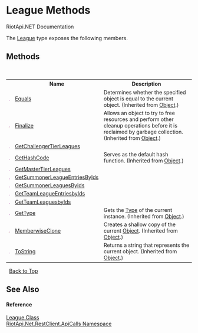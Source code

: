 # League Methods
RiotApi.NET Documentation 

The <a href="1791eaf8-1966-7c68-d613-842281663af6">League</a> type exposes the following members.


## Methods
&nbsp;<table><tr><th></th><th>Name</th><th>Description</th></tr><tr><td>![Public method](media/pubmethod.gif "Public method")</td><td><a href="http://msdn2.microsoft.com/en-us/library/bsc2ak47" target="_blank">Equals</a></td><td>
Determines whether the specified object is equal to the current object.
 (Inherited from <a href="http://msdn2.microsoft.com/en-us/library/e5kfa45b" target="_blank">Object</a>.)</td></tr><tr><td>![Protected method](media/protmethod.gif "Protected method")</td><td><a href="http://msdn2.microsoft.com/en-us/library/4k87zsw7" target="_blank">Finalize</a></td><td>
Allows an object to try to free resources and perform other cleanup operations before it is reclaimed by garbage collection.
 (Inherited from <a href="http://msdn2.microsoft.com/en-us/library/e5kfa45b" target="_blank">Object</a>.)</td></tr><tr><td>![Public method](media/pubmethod.gif "Public method")</td><td><a href="b42efb10-f40a-9548-8bb6-46a09729605e">GetChallengerTierLeagues</a></td><td /></tr><tr><td>![Public method](media/pubmethod.gif "Public method")</td><td><a href="http://msdn2.microsoft.com/en-us/library/zdee4b3y" target="_blank">GetHashCode</a></td><td>
Serves as the default hash function.
 (Inherited from <a href="http://msdn2.microsoft.com/en-us/library/e5kfa45b" target="_blank">Object</a>.)</td></tr><tr><td>![Public method](media/pubmethod.gif "Public method")</td><td><a href="2ed34422-a93a-7b2b-3d07-22cadaa15c0a">GetMasterTierLeagues</a></td><td /></tr><tr><td>![Public method](media/pubmethod.gif "Public method")</td><td><a href="f0f1942a-0d6f-983e-39d2-5bc2504e225d">GetSummonerLeagueEntriesByIds</a></td><td /></tr><tr><td>![Public method](media/pubmethod.gif "Public method")</td><td><a href="3a5df3aa-37f1-38f1-eaba-198a3c61f13f">GetSummonerLeaguesByIds</a></td><td /></tr><tr><td>![Public method](media/pubmethod.gif "Public method")</td><td><a href="ae342b5c-3d92-9d4a-7bca-529354097491">GetTeamLeagueEntriesbyIds</a></td><td /></tr><tr><td>![Public method](media/pubmethod.gif "Public method")</td><td><a href="5e2cac05-f95d-3ebb-5cdb-f42dc2cf902f">GetTeamLeaguesbyIds</a></td><td /></tr><tr><td>![Public method](media/pubmethod.gif "Public method")</td><td><a href="http://msdn2.microsoft.com/en-us/library/dfwy45w9" target="_blank">GetType</a></td><td>
Gets the <a href="http://msdn2.microsoft.com/en-us/library/42892f65" target="_blank">Type</a> of the current instance.
 (Inherited from <a href="http://msdn2.microsoft.com/en-us/library/e5kfa45b" target="_blank">Object</a>.)</td></tr><tr><td>![Protected method](media/protmethod.gif "Protected method")</td><td><a href="http://msdn2.microsoft.com/en-us/library/57ctke0a" target="_blank">MemberwiseClone</a></td><td>
Creates a shallow copy of the current <a href="http://msdn2.microsoft.com/en-us/library/e5kfa45b" target="_blank">Object</a>.
 (Inherited from <a href="http://msdn2.microsoft.com/en-us/library/e5kfa45b" target="_blank">Object</a>.)</td></tr><tr><td>![Public method](media/pubmethod.gif "Public method")</td><td><a href="http://msdn2.microsoft.com/en-us/library/7bxwbwt2" target="_blank">ToString</a></td><td>
Returns a string that represents the current object.
 (Inherited from <a href="http://msdn2.microsoft.com/en-us/library/e5kfa45b" target="_blank">Object</a>.)</td></tr></table>&nbsp;
<a href="#league-methods">Back to Top</a>

## See Also


#### Reference
<a href="1791eaf8-1966-7c68-d613-842281663af6">League Class</a><br /><a href="ce503962-9d76-4097-585e-86aa8997f5c3">RiotApi.Net.RestClient.ApiCalls Namespace</a><br />